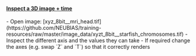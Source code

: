 <h4 id="3dt"><a href="#3dt">Inspect a 3D image + time </a></h4>
  - Open image: [xyz_8bit__mri_head.tif](https://github.com/NEUBIAS/training-resources/raw/master/image_data/xyzt_8bit__starfish_chromosomes.tif)
  - Inspect the different axis and the values they can take
  - If required change the axes (e.g. swap `Z` and `T`) so that it correctly renders
